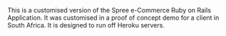 This is a customised version of the Spree e-Commerce Ruby on Rails Application. It was customised in a proof of concept demo for a client in South Africa. It is designed to run off Heroku servers.
